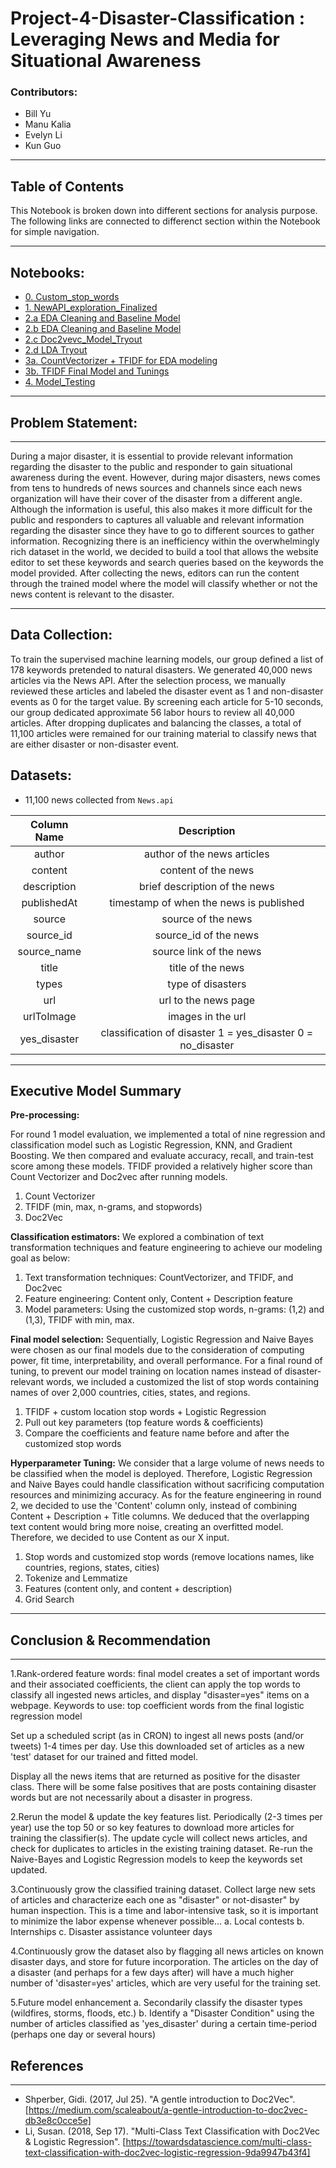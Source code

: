 # Project-4-Disaster-Classification : Leveraging News and Media for Situational Awareness

### Contributors: 
* Bill Yu
* Manu Kalia
* Evelyn Li
* Kun Guo

---
## Table of Contents 

This Notebook is broken down into different sections for analysis purpose. The following links are connected to differenct section within the Notebook for simple navigation. 

---

## Notebooks:
- [0. Custom_stop_words](https://git.generalassemb.ly/billyu/Project-4-Disaster-Classification/blob/master/code/0.%20Custom_stop_words.ipynb)
- [1. NewAPI_exploration_Finalized](https://git.generalassemb.ly/billyu/Project-4-Disaster-Classification/blob/master/code/1.%20NewAPI_exploration_Finalized%20.ipynb)
- [2.a EDA Cleaning and Baseline Model](https://git.generalassemb.ly/billyu/Project-4-Disaster-Classification/blob/master/code/2.a%20EDA%20Cleaning%20and%20Baseline%20Model.ipynb)
- [2.b EDA Cleaning and Baseline Model](https://git.generalassemb.ly/billyu/Project-4-Disaster-Classification/blob/master/code/2.b%20EDA%20%26%20Visualization%20.ipynb)
- [2.c Doc2vevc_Model_Tryout](https://git.generalassemb.ly/billyu/Project-4-Disaster-Classification/blob/master/code/2.c%20Doc2vevc_Model_Tryout.ipynb)
- [2.d LDA Tryout](https://git.generalassemb.ly/billyu/Project-4-Disaster-Classification/blob/master/code/2.d%20LDA%20Tryout.ipynb)
- [3a. CountVectorizer + TFIDF for EDA modeling](https://git.generalassemb.ly/billyu/Project-4-Disaster-Classification/blob/master/code/3a.%20CountVectorizer%20%2B%20TFIDF%20for%20EDA%20modeling%20.ipynb)
- [3b. TFIDF Final Model and Tunings](https://git.generalassemb.ly/billyu/Project-4-Disaster-Classification/blob/master/code/3b.%20TFIDF%20Final%20Model%20and%20Tunings.ipynb)
- [4. Model_Testing](https://git.generalassemb.ly/billyu/Project-4-Disaster-Classification/blob/master/code/4.%20Model_Testing%20.ipynb)

---

## Problem Statement: 

---

During a major disaster, it is essential to provide relevant information regarding the disaster to the public and responder to gain situational awareness during the event. However, during major disasters, news comes from tens to hundreds of news sources and channels since each news organization will have their cover of the disaster from a different angle. Although the information is useful, this also makes it more difficult for the public and responders to captures all valuable and relevant information regarding the disaster since they have to go to different sources to gather information. Recognizing there is an inefficiency within the overwhelmingly rich dataset in the world, we decided to build a tool that allows the website editor to set these keywords and search queries based on the keywords the model provided. After collecting the news, editors can run the content through the trained model where the model will classify whether or not the news content is relevant to the disaster. 

---
## Data Collection: 
To train the supervised machine learning models, our group defined a list of 178 keywords pretended to natural disasters. We generated 40,000 news articles via the News API. After the selection process, we manually reviewed these articles and labeled the disaster event as 1 and non-disaster events as 0 for the target value. By screening each article for 5-10 seconds, our group dedicated approximate 56 labor hours to review all 40,000 articles. After dropping duplicates and balancing the classes, a total of 11,100 articles were remained for our training material to classify news that are either disaster or non-disaster event.

## Datasets: 

- 11,100 news collected from `News.api`

|  Column Name  |                          Description                          |
|:-------------:|:-------------------------------------------------------------:|
|     author    |                  author of the news articles                  |
|    content    |                      content of the news                      |
|  description  |                 brief description of the news                 |
|  publishedAt  |            timestamp of when the news is published            |
|     source    |                      source of the news                       |
|   source_id   |                     source_id of the news                     |
|  source_name  |                    source link of the news                    |
|     title     |                       title of the news                       |
|     types     |                       type of disasters                       |
|      url      |                      url to the news page                     |
|   urlToImage  |                       images in the url                       |
| yes_disaster  | classification of disaster 1 = yes_disaster  0 = no_disaster  |

---

## Executive Model Summary 

**Pre-processing:** 

For round 1 model evaluation, we implemented a total of nine regression and classification model such as Logistic Regression, KNN, and Gradient Boosting. We then compared and evaluate accuracy, recall, and train-test score among these models. TFIDF provided a relatively higher score than Count Vectorizer and Doc2vec after running models. 
1. Count Vectorizer
2. TFIDF (min, max, n-grams, and stopwords)
3. Doc2Vec

**Classification estimators:**
We explored a combination of text transformation techniques and feature engineering to achieve our modeling goal as below:
1. Text transformation techniques: CountVectorizer, and TFIDF, and Doc2vec
2. Feature engineering: Content only, Content + Description feature
3. Model parameters: Using the customized stop words, n-grams: (1,2) and (1,3), TFIDF
with min, max.

**Final model selection:**
Sequentially, Logistic Regression and Naive Bayes were chosen as our final models due to the consideration of computing power, fit time, interpretability, and overall performance. For a final round of tuning, to prevent our model training on location names instead of disaster-relevant words, we included a customized the list of stop words containing names of over 2,000 countries, cities, states, and regions.
1. TFIDF + custom location stop words + Logistic Regression
2. Pull out key parameters (top feature words & coefficients)
3. Compare the coefficients and feature name before and after the customized stop words

**Hyperparameter Tuning:**
We consider that a large volume of news needs to be classified when the model is deployed. Therefore, Logistic Regression and Naive Bayes could handle classification without sacrificing computation resources and minimizing accuracy.
As for the feature engineering in round 2, we decided to use the 'Content' column only, instead of combining Content + Description + Title columns. We deduced that the overlapping text content would bring more noise, creating an overfitted model. Therefore, we decided to use Content as our X input.
1. Stop words and customized stop words (remove locations names, like countries, regions, states, cities)
2. Tokenize and Lemmatize
3. Features (content only, and content + description)
4. Grid Search

---

## Conclusion & Recommendation 
---

1.Rank-ordered feature words:  final model creates a set of important words and their associated coefficients, the client can apply the top words to classify all ingested news articles, and display "disaster=yes" items on a webpage.
Keywords to use:  top coefficient words from the final logistic regression model

Set up a scheduled script (as in CRON) to ingest all news posts (and/or tweets) 1-4 times per day.  Use this downloaded set of articles as a new 'test' dataset for our trained and fitted model.

Display all the news items that are returned as positive for the disaster class.  There will be some false positives that are posts containing disaster words but are not necessarily about a disaster in progress.
 
2.Rerun the model & update the key features list.  Periodically (2-3 times per year) use the top 50 or so key features to download more articles for training the classifier(s). The update cycle will collect news articles, and check for duplicates to articles in the existing training dataset. Re-run the Naive-Bayes and Logistic Regression models to keep the keywords set updated.

3.Continuously grow the classified training dataset.  Collect large new sets of articles and characterize each one as "disaster" or not-disaster" by human inspection.  This is a time and labor-intensive task, so it is important to minimize the labor expense whenever possible...
a. Local contests
b. Internships
c. Disaster assistance volunteer days

4.Continuously grow the dataset also by flagging all news articles on known disaster days, and store for future incorporation.  The articles on the day of a disaster (and perhaps for a few days after) will have a much higher number of 'disaster=yes' articles, which are very useful for the training set.
 
5.Future model enhancement
a. Secondarily classify the disaster types (wildfires, storms, floods, etc.)
b. Identify a "Disaster Condition" using the number of articles classified as 'yes_disaster' during a certain time-period (perhaps one day or several hours)


## References 
---

- Shperber, Gidi. (2017, Jul 25). "A gentle introduction to Doc2Vec". [https://medium.com/scaleabout/a-gentle-introduction-to-doc2vec-db3e8c0cce5e]
- Li, Susan. (2018, Sep 17). "Multi-Class Text Classification with Doc2Vec & Logistic Regression". [https://towardsdatascience.com/multi-class-text-classification-with-doc2vec-logistic-regression-9da9947b43f4]
